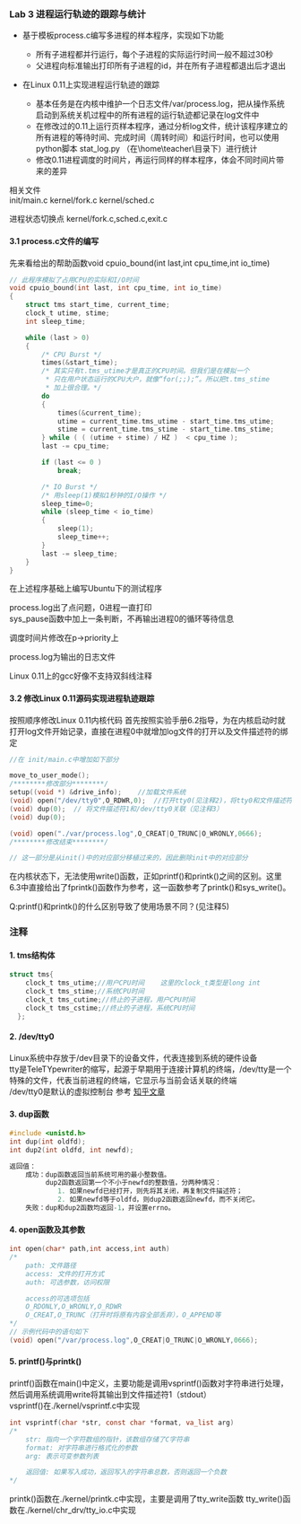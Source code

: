 ### Lab 3 进程运行轨迹的跟踪与统计
- 基于模板process.c编写多进程的样本程序，实现如下功能
  - 所有子进程都并行运行，每个子进程的实际运行时间一般不超过30秒
  - 父进程向标准输出打印所有子进程的id，并在所有子进程都退出后才退出

- 在Linux 0.11上实现进程运行轨迹的跟踪
  - 基本任务是在内核中维护一个日志文件/var/process.log，把从操作系统启动到系统关机过程中的所有进程的运行轨迹都记录在log文件中
  - 在修改过的0.11上运行页样本程序，通过分析log文件，统计该程序建立的所有进程的等待时间、完成时间（周转时间）和运行时间，也可以使用python脚本 stat_log.py （在\home\teacher\目录下）进行统计
  - 修改0.11进程调度的时间片，再运行同样的样本程序，体会不同时间片带来的差异

相关文件  
init/main.c kernel/fork.c kernel/sched.c

进程状态切换点
kernel/fork.c,sched.c,exit.c

#### 3.1 process.c文件的编写
先来看给出的帮助函数void cpuio_bound(int last,int cpu_time,int io_time)
```c
// 此程序模拟了占用CPU的实际和I/O时间
void cpuio_bound(int last, int cpu_time, int io_time)
{
	struct tms start_time, current_time;
	clock_t utime, stime;
	int sleep_time;

	while (last > 0)
	{
		/* CPU Burst */
		times(&start_time);
		/* 其实只有t.tms_utime才是真正的CPU时间。但我们是在模拟一个
		 * 只在用户状态运行的CPU大户，就像“for(;;);”。所以把t.tms_stime
		 * 加上很合理。*/
		do
		{
			times(&current_time);
			utime = current_time.tms_utime - start_time.tms_utime;
			stime = current_time.tms_stime - start_time.tms_stime;
		} while ( ( (utime + stime) / HZ )  < cpu_time );
		last -= cpu_time;

		if (last <= 0 )
			break;

		/* IO Burst */
		/* 用sleep(1)模拟1秒钟的I/O操作 */
		sleep_time=0;
		while (sleep_time < io_time)
		{
			sleep(1);
			sleep_time++;
		}
		last -= sleep_time;
	}
}
```
在上述程序基础上编写Ubuntu下的测试程序



process.log出了点问题，0进程一直打印  
sys_pause函数中加上一条判断，不再输出进程0的循环等待信息

调度时间片修改在p->priority上

process.log为输出的日志文件

Linux 0.11上的gcc好像不支持双斜线注释


#### 3.2 修改Linux 0.11源码实现进程轨迹跟踪
按照顺序修改Linux 0.11内核代码
首先按照实验手册6.2指导，为在内核启动时就打开log文件开始记录，直接在进程0中就增加log文件的打开以及文件描述符的绑定
```c
//在 init/main.c中增加如下部分

move_to_user_mode();
/********修改部分********/
setup((void *) &drive_info);	//加载文件系统
(void) open("/dev/tty0",O_RDWR,0);	//打开tty0(见注释2)，将tty0和文件描述符0关联
(void) dup(0);	// 将文件描述符1和/dev/tty0关联（见注释3）
(void) dup(0);

(void) open("./var/process.log",O_CREAT|O_TRUNC|O_WRONLY,0666);
/********修改结束********/

// 这一部分是从init()中的对应部分移植过来的，因此删除init中的对应部分
```

在内核状态下，无法使用write()函数，正如printf()和printk()之间的区别。这里6.3中直接给出了fprintk()函数作为参考，这一函数参考了printk()和sys_write()。

Q:printf()和printk()的什么区别导致了使用场景不同？(见注释5)

### 注释
#### 1. tms结构体
```c
struct tms{
	clock_t tms_utime;//用户CPU时间    这里的clock_t类型是long int
 	clock_t tms_stime;//系统CPU时间
    clock_t tms_cutime;//终止的子进程，用户CPU时间
    clock_t tms_cstime;//终止的子进程，系统CPU时间
  };
```

#### 2. /dev/tty0
Linux系统中存放于/dev目录下的设备文件，代表连接到系统的硬件设备  
tty是TeleTYpewriter的缩写，起源于早期用于连接计算机的终端，/dev/tty是一个特殊的文件，代表当前进程的终端，它显示与当前会话关联的终端  
/dev/tty0是默认的虚拟控制台
参考 [知乎文章](https://zhuanlan.zhihu.com/p/632099551)

#### 3. dup函数
```c
#include <unistd.h>
int dup(int oldfd);
int dup2(int oldfd, int newfd);

返回值：
	成功：dup函数返回当前系统可用的最小整数值。
		 dup2函数返回第一个不小于newfd的整数值，分两种情况：
		 	1. 如果newfd已经打开，则先将其关闭，再复制文件描述符；
		 	2. 如果newfd等于oldfd，则dup2函数返回newfd，而不关闭它。
	失败：dup和dup2函数均返回-1，并设置errno。
```

#### 4. open函数及其参数
```c
int open(char* path,int access,int auth)
/*
	path: 文件路径
	access: 文件的打开方式
	auth: 可选参数，访问权限

	access的可选项包括
	O_RDONLY,O_WRONLY,O_RDWR
	O_CREAT,O_TRUNC（打开时将原有内容全部丢弃），O_APPEND等
*/
// 示例代码中的语句如下
(void) open("/var/process.log",O_CREAT|O_TRUNC|O_WRONLY,0666);
```


#### 5. printf()与printk()
printf()函数在main()中定义，主要功能是调用vsprintf()函数对字符串进行处理，然后调用系统调用write将其输出到文件描述符1（stdout）  
vsprintf()在./kernel/vsprintf.c中实现
```c
int vsprintf(char *str, const char *format, va_list arg)
/*
	str: 指向一个字符数组的指针，该数组存储了C字符串
	format: 对字符串进行格式化的参数
	arg: 表示可变参数列表

	返回值: 如果写入成功，返回写入的字符串总数，否则返回一个负数
*/
```

printk()函数在./kernel/printk.c中实现，主要是调用了tty_write函数
tty_write()函数在./kernel/chr_drv/tty_io.c中实现